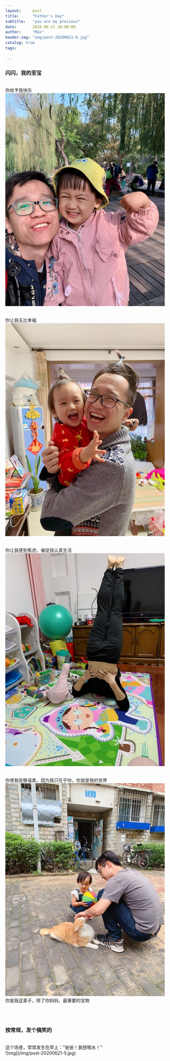 ```yaml
---
layout:     post
title:      "Father's Day"
subtitle:   "you are my precious"
date:       2020-06-21 20:00:00
author:     "Max"
header-img: "img/post-20200621-0.jpg"
catalog: true
tags:

---
```


> 

<h3>闪闪，我的至宝</h3> 


<br>你给予我快乐
<br>
![img](/img/post-20200621-1.jpg)

<br>你让我无比幸福
<br>
![img](/img/post-20200621-2.jpg)

<br>你让我感到焦虑，催促我认真生活
<br>
![img](/img/post-20200621-3.jpg)

<br>你使我安静温柔，因为我只在乎你，你就是我的世界
<br>
![img](/img/post-20200621-4.jpg)
<br>你是我这辈子，除了你妈妈，最重要的宝物

<br>
<br>
<h3>按常规，发个搞笑的</h3> 
<br>这个场景，常常发生在早上：”爸爸！我想喝水！“
<br>
![img](/img/post-20200621-5.jpg)




